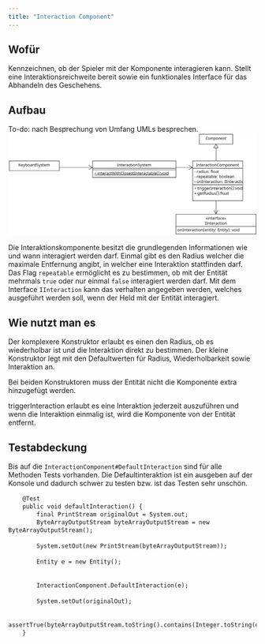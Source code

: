 ```yaml
---
title: "Interaction Component"
---
```


## Wofür

Kennzeichnen, ob der Spieler mit der Komponente interagieren kann.
Stellt eine Interaktionsreichweite bereit sowie ein funktionales Interface für das
Abhandeln des Geschehens.

## Aufbau

To-do: nach Besprechung von Umfang UMLs besprechen.
![](../img/interaction.png)

Die Interaktionskomponente besitzt die grundlegenden Informationen wie und wann interagiert werden darf.
Einmal gibt es den Radius welcher die maximale Entfernung angibt, in welcher eine Interaktion stattfinden darf.
Das Flag `repeatable` ermöglicht es zu bestimmen, ob mit der Entität mehrmals `true` oder nur einmal `false` interagiert werden darf.
Mit dem Interface `IInteraction` kann das verhalten angegeben werden, welches ausgeführt werden soll, wenn der Held mit der Entität interagiert.

## Wie nutzt man es

Der komplexere Konstruktor erlaubt es einen den Radius, ob es wiederholbar ist und die Interaktion direkt zu bestimmen.
Der kleine Konstruktor legt mit den Defaultwerten für Radius, Wiederholbarkeit sowie Interaktion an.

Bei beiden Konstruktoren muss der Entität nicht die Komponente extra hinzugefügt werden.

triggerInteraction erlaubt es eine Interaktion jederzeit auszuführen und wenn die Interaktion einmalig ist, wird die Komponente von der Entität entfernt.



## Testabdeckung

Bis auf die `InteractionComponent#DefaultInteraction` sind für alle Methoden Tests vorhanden. 
Die Defaultinteraktion ist ein ausgeben auf der Konsole und dadurch schwer zu testen bzw. ist das Testen sehr unschön.
```
    @Test
    public void defaultInteraction() {
        final PrintStream originalOut = System.out;
        ByteArrayOutputStream byteArrayOutputStream = new ByteArrayOutputStream();

        System.setOut(new PrintStream(byteArrayOutputStream));

        Entity e = new Entity();


        InteractionComponent.DefaultInteraction(e);

        System.setOut(originalOut);

        assertTrue(byteArrayOutputStream.toString().contains(Integer.toString(e.id)));
    }
```
